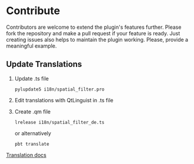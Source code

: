 # Contribute

Contributors are welcome to extend the plugin's features further. Please fork the repository and make a pull request if your feature is ready. Just creating issues also helps to maintain the plugin working. Please, provide a meaningful example.

## Update Translations

1. Update .ts file

       pylupdate5 i18n/spatial_filter.pro

1. Edit translations with QtLinguist in .ts file

1. Create .qm file

       lrelease i18n/spatial_filter_de.ts

   or alternatively

       pbt translate

[Translation docs](https://docs.qgis.org/testing/en/docs/pyqgis_developer_cookbook/plugins/plugins.html#translation)
